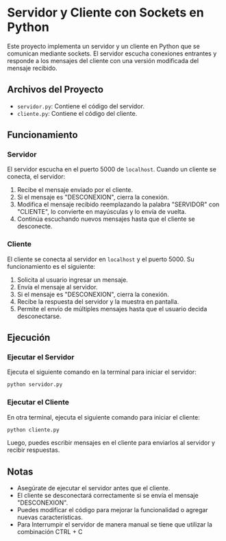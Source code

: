 # Servidor y Cliente con Sockets en Python

Este proyecto implementa un servidor y un cliente en Python que se comunican mediante sockets. El servidor escucha conexiones entrantes y responde a los mensajes del cliente con una versión modificada del mensaje recibido.

## Archivos del Proyecto

- `servidor.py`: Contiene el código del servidor.
- `cliente.py`: Contiene el código del cliente.

## Funcionamiento

### Servidor
El servidor escucha en el puerto 5000 de `localhost`. Cuando un cliente se conecta, el servidor:
1. Recibe el mensaje enviado por el cliente.
2. Si el mensaje es "DESCONEXION", cierra la conexión.
3. Modifica el mensaje recibido reemplazando la palabra "SERVIDOR" con "CLIENTE", lo convierte en mayúsculas y lo envía de vuelta.
4. Continúa escuchando nuevos mensajes hasta que el cliente se desconecte.

### Cliente
El cliente se conecta al servidor en `localhost` y el puerto 5000. Su funcionamiento es el siguiente:
1. Solicita al usuario ingresar un mensaje.
2. Envía el mensaje al servidor.
3. Si el mensaje es "DESCONEXION", cierra la conexión.
4. Recibe la respuesta del servidor y la muestra en pantalla.
5. Permite el envío de múltiples mensajes hasta que el usuario decida desconectarse.

## Ejecución

### Ejecutar el Servidor
Ejecuta el siguiente comando en la terminal para iniciar el servidor:
```sh
python servidor.py
```

### Ejecutar el Cliente
En otra terminal, ejecuta el siguiente comando para iniciar el cliente:
```sh
python cliente.py
```

Luego, puedes escribir mensajes en el cliente para enviarlos al servidor y recibir respuestas.

## Notas
- Asegúrate de ejecutar el servidor antes que el cliente.
- El cliente se desconectará correctamente si se envía el mensaje "DESCONEXION".
- Puedes modificar el código para mejorar la funcionalidad o agregar nuevas características.
- Para Interrumpir el servidor de manera manual se tiene que utilizar la combinación CTRL + C

